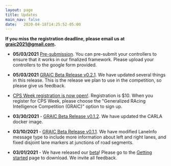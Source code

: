 ```yaml
---
layout: page
title: Updates
main_nav: false
date:   2020-04-18T14:25:52-05:00
---
```

**If you miss the registration deadline, please email us at [graic2021@gmail.com](mailto:graic2021@gmail.com).**

* **05/03/2021** [Pre-submission](https://docs.google.com/forms/d/e/1FAIpQLSdPkkOefbGj-LsNzllB8FHReey_vfbmwo1NdYoYHSU65HmDsw/viewform?usp=sf_link). You can pre-submit your controllers to ensure that it works in our finalized framework. Please upload your controllers to the google form provided.

* **05/03/2021** [GRAIC Beta Release v0.2.1](https://github.com/PoPGRI/Race/releases/tag/0.2.1). We have updated several things in this release. This is the release we plan to use in the competition, so please give us feedback.

* [CPS Week registration is now open!](https://cps-iot-week2021.isis.vanderbilt.edu/registration.html). Registration is $10. When you register for CPS Week, please choose the "Generalized RAcing Intelligence Competition (GRAIC)" option to sign up.
* **03/30/2021** - [GRAIC Beta Release v0.1.2](https://github.com/PoPGRI/Race/releases/tag/0.1.2). We have updated the CARLA docker image.
* **03/10/2021** - [GRAIC Beta Release v0.1.1](https://github.com/PoPGRI/Race/releases/tag/0.1.1). We have modified LaneInfo message type to include more information about left and right lanes, and fixed disjoint lane markers at junctions of road segments.
* **03/01/2021** - We have released our [beta](https://github.com/PoPGRI/Race/releases/tag/0.1.0)! Please go to the [Getting started](https://popgri.github.io/Race/installation/) page to download. We invite all feedback.
